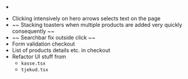 - ~~~ Code duplication for the fetchMostBoughtProducts function inside index.tsx, [subcategory].tsx etc. etc. possible fix? ~~~ 
- Clicking intensively on hero arrows selects text on the page
- ~~ Stacking toasters when multiple products are added very quickly consequently ~~
- ~~ Searchbar fix outside click ~~ 
- Form validation checkout
- List of products details etc. in checkout
- Refactor UI stuff from 
    - `kasse.tsx`
    - `tjekud.tsx`
